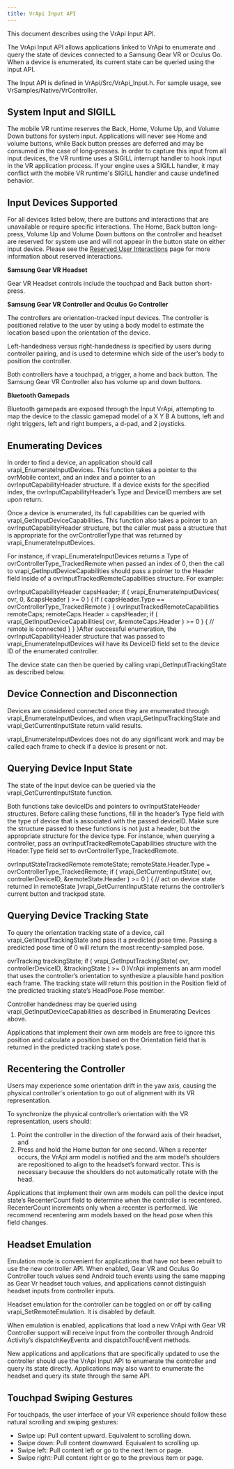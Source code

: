 ```yaml
---
title: VrApi Input API
---
```

This document describes using the VrApi Input API.

The VrApi Input API allows applications linked to VrApi to enumerate and query the state of devices connected to a Samsung Gear VR or Oculus Go. When a device is enumerated, its current state can be queried using the input API.

The Input API is defined in VrApi/Src/VrApi\_Input.h. For sample usage, see VrSamples/Native/VrController.

## System Input and SIGILL

The mobile VR runtime reserves the Back, Home, Volume Up, and Volume Down buttons for system input. Applications will never see Home and volume buttons, while Back button presses are deferred and may be consumed in the case of long-presses. In order to capture this input from all input devices, the VR runtime uses a SIGILL interrupt handler to hook input in the VR application process. If your engine uses a SIGILL handler, it may conflict with the mobile VR runtime's SIGILL handler and cause undefined behavior.

## Input Devices Supported

For all devices listed below, there are buttons and interactions that are unavailable or require specific interactions. The Home, Back button long-press, Volume Up and Volume Down buttons on the controller and headset are reserved for system use and will not appear in the button state on either input device. Please see the [Reserved User Interactions](/documentation/mobilesdk/latest/concepts/mobile-umenu-intro/#mobile-umenu-intro "This section describes input actions that are reserved for system level functionality. This includes the following physical buttons: Volume, Back, and Home.") page for more information about reserved interactions. 

**Samsung Gear VR Headset**

Gear VR Headset controls include the touchpad and Back button short-press.

**Samsung Gear VR Controller and Oculus Go Controller**

The controllers are orientation-tracked input devices. The controller is positioned relative to the user by using a body model to estimate the location based upon the orientation of the device.

Left-handedness versus right-handedness is specified by users during controller pairing, and is used to determine which side of the user’s body to position the controller.

Both controllers have a touchpad, a trigger, a home and back button. The Samsung Gear VR Controller also has volume up and down buttons.

**Bluetooth Gamepads**

Bluetooth gamepads are exposed through the Input VrApi, attempting to map the device to the classic gamepad model of a X Y B A buttons, left and right triggers, left and right bumpers, a d-pad, and 2 joysticks.

## Enumerating Devices

In order to find a device, an application should call vrapi\_EnumerateInputDevices. This function takes a pointer to the ovrMobile context, and an index and a pointer to an ovrInputCapabilityHeader structure. If a device exists for the specified index, the ovrInputCapabilityHeader’s Type and DeviceID members are set upon return.

Once a device is enumerated, its full capabilities can be queried with vrapi\_GetInputDeviceCapabilities. This function also takes a pointer to an ovrInputCapabilityHeader structure, but the caller must pass a structure that is appropriate for the ovrControllerType that was returned by vrapi\_EnumerateInputDevices.

For instance, if vrapi\_EnumerateInputDevices returns a Type of ovrControllerType\_TrackedRemote when passed an index of 0, then the call to vrapi\_GetInputDeviceCapabilities should pass a pointer to the Header field inside of a ovrInputTrackedRemoteCapabilities structure. For example:

ovrInputCapabilityHeader capsHeader; if ( vrapi\_EnumerateInputDevices( ovr, 0, &capsHeader ) >= 0 ) { if ( capsHeader.Type == ovrControllerType\_TrackedRemote ) { ovrInputTrackedRemoteCapabilities remoteCaps; remoteCaps.Header = capsHeader; if ( vrapi\_GetInputDeviceCapabilities( ovr, &remoteCaps.Header ) >= 0 ) { // remote is connected } } }After successful enumeration, the ovrInputCapabilityHeader structure that was passed to vrapi\_EnumerateInputDevices will have its DeviceID field set to the device ID of the enumerated controller.

The device state can then be queried by calling vrapi\_GetInputTrackingState as described below.

## Device Connection and Disconnection

Devices are considered connected once they are enumerated through vrapi\_EnumerateInputDevices, and when vrapi\_GetInputTrackingState and vrapi\_GetCurrentInputState return valid results.

vrapi\_EnumerateInputDevices does not do any significant work and may be called each frame to check if a device is present or not.

## Querying Device Input State

The state of the input device can be queried via the vrapi\_GetCurrentInputState function.

Both functions take deviceIDs and pointers to ovrInputStateHeader structures. Before calling these functions, fill in the header’s Type field with the type of device that is associated with the passed deviceID. Make sure the structure passed to these functions is not just a header, but the appropriate structure for the device type. For instance, when querying a controller, pass an ovrInputTrackedRemoteCapabilities structure with the Header.Type field set to ovrControllerType\_TrackedRemote.

ovrInputStateTrackedRemote remoteState; remoteState.Header.Type = ovrControllerType\_TrackedRemote; if ( vrapi\_GetCurrentInputState( ovr, controllerDeviceID, &remoteState.Header ) >= 0 ) { // act on device state returned in remoteState }vrapi\_GetCurrentInputState returns the controller’s current button and trackpad state.

## Querying Device Tracking State

To query the orientation tracking state of a device, call vrapi\_GetInputTrackingState and pass it a predicted pose time. Passing a predicted pose time of 0 will return the most recently-sampled pose.

ovrTracking trackingState; if ( vrapi\_GetInputTrackingState( ovr, controllerDeviceID, &trackingState ) >= 0 )VrApi implements an arm model that uses the controller’s orientation to synthesize a plausible hand position each frame. The tracking state will return this position in the Position field of the predicted tracking state’s HeadPose.Pose member.

Controller handedness may be queried using vrapi\_GetInputDeviceCapabilities as described in Enumerating Devices above.

Applications that implement their own arm models are free to ignore this position and calculate a position based on the Orientation field that is returned in the predicted tracking state’s pose.

## Recentering the Controller

Users may experience some orientation drift in the yaw axis, causing the physical controller's orientation to go out of alignment with its VR representation.

To synchronize the physical controller’s orientation with the VR representation, users should:

1. Point the controller in the direction of the forward axis of their headset, and
2. Press and hold the Home button for one second.
When a recenter occurs, the VrApi arm model is notified and the arm model’s shoulders are repositioned to align to the headset’s forward vector. This is necessary because the shoulders do not automatically rotate with the head.

Applications that implement their own arm models can poll the device input state’s RecenterCount field to determine when the controller is recentered. RecenterCount increments only when a recenter is performed. We recommend recentering arm models based on the head pose when this field changes.

## Headset Emulation

Emulation mode is convenient for applications that have not been rebuilt to use the new controller API. When enabled, Gear VR and Oculus Go Controller touch values send Android touch events using the same mapping as Gear Vr headset touch values, and applications cannot distinguish headset inputs from controller inputs.

Headset emulation for the controller can be toggled on or off by calling vrapi\_SetRemoteEmulation. It is disabled by default.

When emulation is enabled, applications that load a new VrApi with Gear VR Controller support will receive input from the controller through Android Activity’s dispatchKeyEventx and dispatchTouchEvent methods.

New applications and applications that are specifically updated to use the controller should use the VrApi Input API to enumerate the controller and query its state directly. Applications may also want to enumerate the headset and query its state through the same API.

## Touchpad Swiping Gestures

For touchpads, the user interface of your VR experience should follow these natural scrolling and swiping gestures:

* Swipe up: Pull content upward. Equivalent to scrolling down.
* Swipe down: Pull content downward. Equivalent to scrolling up.
* Swipe left: Pull content left or go to the next item or page. 
* Swipe right: Pull content right or go to the previous item or page.
